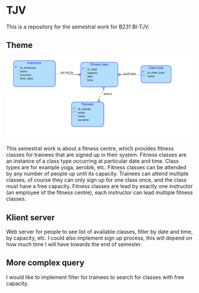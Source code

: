 # TJV

This is a repository for the semestral work for B231 BI-TJV.


## Theme

![Fitness Classes Diagram](ER_model.png)

This semestral work is about a fitness centre, which provides fitness classes for trainees that are signed up in their system.
Fitness classes are an instance of a class type occurring at particular date and time. 
Class types are for example yoga, aerobik, etc.
Fitness classes can be attended by any number of people up until its capacity. Trainees can attend multiple classes, of course they can only sign up for one class once, and the class must have a free capacity.
Fitness classes are lead by exactly one instructor (an employee of the fitness centre), each instructor can lead multiple fitness classes. 

## Klient server

Web server for people to see list of available classes, filter by date and time, by capacity, etc. I could also implement sign up process, this will depend on how much time I will have towards the end of semester.

## More complex query

I would like to implement filter for trainees to search for classes with free capacity.